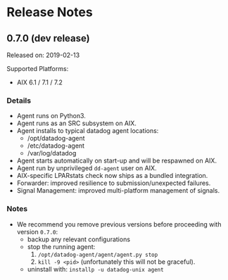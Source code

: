 Release Notes
=============

0.7.0 (dev release)
--------------------

Released on: 2019-02-13 

Supported Platforms:
* AIX 6.1 / 7.1 / 7.2

### Details 

* Agent runs on Python3.
* Agent runs as an SRC subsystem on AIX.
* Agent installs to typical datadog agent locations:
  * /opt/datadog-agent
  * /etc/datadog-agent
  * /var/log/datadog
* Agent starts automatically on start-up and will be respawned on AIX.
* Agent run by unprivileged `dd-agent` user on AIX.
* AIX-specific LPARstats check now ships as a bundled integration.
* Forwarder: improved resilience to submission/unexpected failures.
* Signal Management: improved multi-platform management of signals.

### Notes

* We recommend you remove previous versions before proceeding with
version `0.7.0`:
  * backup any relevant configurations
  * stop the running agent:
    1. `/opt/datadog-agent/agent/agent.py stop`
    2. `kill -9 <pid>` (unfortunately this will not be graceful).
  * uninstall with: `installp -u datadog-unix agent` 

